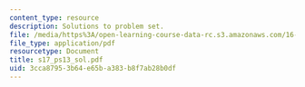 ```yaml
---
content_type: resource
description: Solutions to problem set.
file: /media/https%3A/open-learning-course-data-rc.s3.amazonaws.com/16-01-unified-engineering-i-ii-iii-iv-fall-2005-spring-2006/3cca87953b64e65ba383b8f7ab28b0df_s17_ps13_sol.pdf
file_type: application/pdf
resourcetype: Document
title: s17_ps13_sol.pdf
uid: 3cca8795-3b64-e65b-a383-b8f7ab28b0df
---
```

